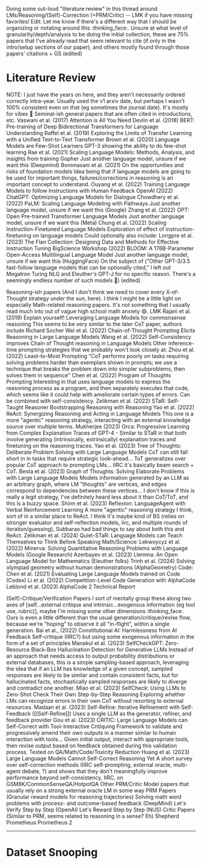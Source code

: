 

 Doing some out-loud "literature review" in this thread around LMs/Reasoning/(Self)-Correction (+PRM/Critic) -- LMK if you have missing favorites!
Edit: Let me know if there's a different way that I should be organizing or notating around this :thinking_face:. Unsure at what level of granularity/depth/analysis to be doing the initial collection, these are 75% papers that I've already read that seem relevant to cite (if only in the intro/setup sections of our paper), and others mostly found through those papers' citations + GS (edited) 

# Literature Review

NOTE: I just have the years on here, and they aren't necessarily ordered correctly intra-year. Usually used the v1 arxiv date, but perhaps I wasn't 100% consistent even on that (eg sometimes the journal date). It's mostly for vibes :slightly_smiling_face:
Seminal-ish general papers that are often cited in introductions, etc.
Vaswani et al. (2017) Attention is All You Need
Devlin et al. (2018) BERT: Pre-training of Deep Bidirectional Transformers for Language Understanding
Raffel et al. (2019) Exploring the Limits of Transfer Learning with a Unified Text-to-Text Transformer
Brown et al. (2020) Language Models are Few-Shot Learners
GPT-3 showing the ability to do few-shot learning
Rae et al. (2021) Scaling Language Models: Methods, Analysis, and insights from training Gopher
Just another language model, unsure if we want this (Deepmind)
Bommasani et al. (2021) On the opportunities and risks of foundation models
Idea being that if language models are going to be used for important things, failures/corrections in reasoning is an important concept to understand.
Ouyang et al. (2022) Training Language Models to follow Instructions with Human Feedback
OpenAI (2022) ChatGPT: Optimizing Language Models for Dialogue
Chowdhery et al. (2022) PaLM: Scaling Language Modeling with Pathways
Just another language model, unsure if we want this (Google)
Zhang et al. (2022) OPT: Open Pre-trained Transformer Language Models
Just another language model, unsure if we want this (Meta)
Chung et al. (2022) Scaling Instruction-Finetuned Language Models
Exploration of effect of instruction-finetuning on language models
Could optionally also include: Longpre et al. (2023) The Flan Collection: Designing Data and Methods for Effective Instruction Tuning
BigScience Workshop (2022) BLOOM: A 176B-Parameter Open-Access Multilingual Language Model
Just another language model, unsure if we want this (HuggingFace)
On the subject of ("Other GPT-3/3.5 fast-follow language models that can be optionally cited," I left out Megatron Turing NLG and Eleuther's GPT-J for no specific reason. There's a seemingly endless number of such models :slightly_smiling_face:) (edited) 

Reasoning-ish papers 
 (And I don't think we need to cover every X-of-Thought strategy under the sun, here). I think I might be a little light on especially Math-related reasoning papers. It's not something that I usually read much into out of vague high school math anxiety :smile:. LMK
Rajani et al. (2019) Explain yourself! Leveraging Language Models for commonsense reasoning
This seems to be very similar to the later CoT paper, authors include Richard Socher
Wei et al. (2022) Chain-of-Thought Prompting Elicits Reasoning in Large Language Models
Wang et al. (2022) Self-Consistency improves Chain of Thought reasoning in Language Models
Other inference-time prompting strategies that we probably won't look closely at:
Zhou et al. (2022) Least-to-Most Prompting
"CoT performs poorly on tasks requiring solving problems harder than exemplars shown in prompts; we use a technique that breaks the problem down into simpler subproblems, then solves them in sequence"
Chen et al. (2022) Program of Thoughts Prompting
Interesting in that uses language models to express the reasoning process as a program, and then separately executes that code, which seems like it could help with ameliorate certain types of errors. Can be combined with self-consistency.
Zelikman et al. (2022) STaR: Self-Taught Reasoner Bootstrapping Reasoning with Reasoning
Yao et al. (2022) ReAct: Synergizing Reasoning and Acting in Language Models
This one is a more "agentic" reasoning strategy, interacting with an external knowledge source over multiple terms.
Mukherjee (2023) Orca: Progressive Learning from Complex Explanation Traces of GPT-4
		- Similar to STaR in that both involve generating (intrinsically, extrinsically) explanation traces and finetuning on the reasoning traces.
Yao et al. (2023) Tree of Thoughts: Deliberate Problem Solving with Large Language Models
CoT can still fall short in in tasks that require strategic look-ahead... ToT generalizes over popular CoT approach to prompting LMs... IIRC it's basically beam search + CoT.
Besta et al. (2023) Graph of Thoughts: Solving Elaborate Problems with Large Language Models
Models information generated by an LLM as an arbitrary graph, where LM "thoughts" are vertices, and edges correspond to dependencies between these vertices... I don't know if this is really a legit strategy, I've definitely heard less about it than CoT/ToT, and this is a buzzy space.
Shinn et al. (2023) Reflexion: LanguageAgent with Verbal Reinforcement Learning
A more "agentic" reasoning strategy I think, sort of in a similar place to ReAct.
I think it's maybe kind of BS (relies on stronger evaluator and self-reflection models, iirc, and multiple rounds of iteration/guessing), Subbarao had bad things to say about both this and ReAct.
Zelikman et al. (2024) Quiet-STaR: Language Models can Teach Themselves to Think Before Speaking
Math/Science:
Lekwoycyz et al. (2022) Minerva: Solving Quantitative Reasoning Problems with Language Models (Google Research)
Azerbayev et al. (2023) Llemma: An Open Language Model for Mathematics (Eleuther folks)
Trinh et al. (2024) Solving olympiad geometry without human demonstrations (AlphaGeometry)
Code:
Chen et al. (2021) Evaluating Large Language Models trained on Code (Codex)
Li et al. (2022) Competition-Level Code Generation with AlphaCode
Leblond et al. (2023) AlphaCode 2 Technical Report


(Self)-Critique/Verification Papers
 I sort of mentally group these along two axes of [self...external critique and intrinsic...exogenous information (eg tool use, rubric)], maybe I'm missing some other dimensions :thinking_face:. Ours is even a little different than the usual generation/critique/revise flow, because we're "hoping" to observe it all "in-flight", within a single generation.
Bai et al., (2022) Constitutional AI: Harmlessness from AI Feedback
Self-critique (IIRC?) but using some exogenous information in the form of a set of principles
Manakul et al.  (2023) SelfCheckGPT: Zero-Resource Black-Box Hallucination Detection for Generative LLMs
Instead of an approach that needs access to output probability distributions or external databases, this is a simple sampling-based approach, leveraging the idea that if an LLM has knowledge of a given concept, sampled responses are likely to be similar and contain consistent facts, but for hallucinated facts, stochastically sampled responses are likely to diverge and contradict one another.
Miao et al. (2023) SelfCheck: Using LLMs to Zero-Shot Check Their Own Step-by-Step Reasoning
Exploring whether LMs can recognize errors in their own CoT without resorting to external resources.
Madaan et al. (2023) Self-Refine: Iterative Refinement with Self-Feedback ([[Self-Refine]])
Uses a single LLM as the generator, refiner, and feedback provider
Gou et al. (2023) CRITIC: Large Language Models can Self-Correct with Tool-Interactive Critiquing
Framework to validate and progressively amend their own outputs in a manner similar to human interaction with tools... Given initial output, interact with appropriate tools, then revise output based on feedback obtained during this validation process. Tested on QA/Math/Code/Toxicity Reduction
Huang et al. (2023) Large Language Models Cannot Self-Correct Reasoning Yet
A short survey over self-correction methods (IIRC self-prompting, external oracle, multi-agent debate, ?) and shows that they don't meaningfully improve performance beyond self-consistency, IIRC, on GSM8K/CommonSenseQA/HotpotQA
Other PRM/Critic Model papers that usually rely on a strong external oracle LM in some way
PRM Papers (Granular reward models for reasoning trajectories)
Solving math word problems with process- and outcome-based feedback (DeepMind)
Let's Verify Step by Step (OpenAI)
Let's Reward Step by Step (NUS)
Critic Papers (Similar to PRM, seems related to reasoning in a sense? Eh)
Shepherd
Prometheus
Prometheus 2



-----

# Dataset Snooping




